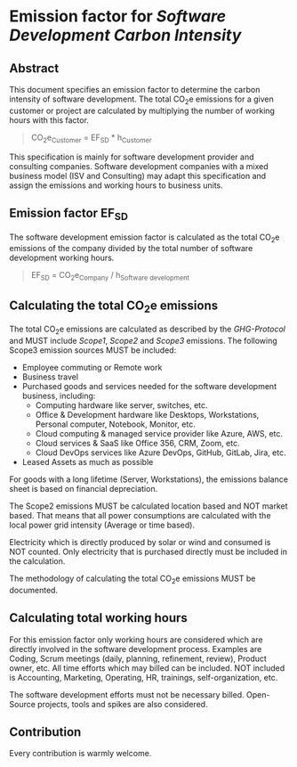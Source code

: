 # Emission factor for *Software Development Carbon Intensity*

## Abstract

This document specifies an emission factor to determine the carbon intensity of software development. The total CO<sub>2</sub>e emissions for a given customer or project are calculated by multiplying the number of working hours with this factor.

> CO<sub>2</sub>e<sub>Customer</sub> = EF<sub>SD</sub> * h<sub>Customer</sub>

This specification is mainly for software development provider and consulting companies. Software development companies with a mixed business model (ISV and Consulting) may adapt this specification and assign the emissions and working hours to business units.

## Emission factor EF<sub>SD</sub>

The software development emission factor is calculated as the total CO<sub>2</sub>e emissions of the company divided by the total number of software development working hours.

> EF<sub>SD</sub> = CO<sub>2</sub>e<sub>Company</sub> / h<sub>Software development</sub>

## Calculating the total CO<sub>2</sub>e emissions

The total CO<sub>2</sub>e emissions are calculated as described by the *GHG-Protocol* and MUST include *Scope1*, *Scope2* and *Scope3* emissions. The following Scope3 emission sources MUST be included:

* Employee commuting or Remote work
* Business travel
* Purchased goods and services needed for the software development business, including:
  * Computing hardware like server, switches, etc.
  * Office & Development hardware like Desktops, Workstations, Personal computer, Notebook, Monitor, etc.
  * Cloud computing & managed service provider like Azure, AWS, etc.
  * Cloud services & SaaS like Office 356, CRM, Zoom, etc.
  * Cloud DevOps services like Azure DevOps, GitHub, GitLab, Jira, etc.
* Leased Assets as much as possible

For goods with a long lifetime (Server, Workstations), the emissions balance sheet is based on financial depreciation.

The Scope2 emissions MUST be calculated location based and NOT market based. That means that all power consumptions are calculated with the local power grid intensity (Average or time based). 

Electricity which is directly produced by solar or wind and consumed is NOT counted. Only electricity that is purchased directly must be included in the calculation.

The methodology of calculating the total CO<sub>2</sub>e emissions MUST be documented.

## Calculating total working hours

For this emission factor only working hours are considered which are directly involved in the software development process. Examples are Coding, Scrum meetings (daily, planning, refinement, review), Product owner, etc. All time efforts which may billed can be included. NOT included is Accounting, Marketing, Operating, HR, trainings, self-organization, etc.

The software development efforts must not be necessary billed. Open-Source projects, tools and spikes are also considered.  

## Contribution

Every contribution is warmly welcome.


